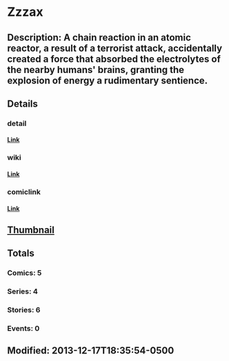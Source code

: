 # Zzzax
## Description: A chain reaction in an atomic reactor, a result of a terrorist attack, accidentally created a force that absorbed the electrolytes of the nearby humans' brains, granting the explosion of energy a rudimentary sentience.  
## Details
### detail
#### [Link](http://marvel.com/characters/2682/zzzax?utm_campaign=apiRef&utm_source=225578a89fc76f3d20fbffda5d17a88d)
### wiki
#### [Link](http://marvel.com/universe/Zzzax?utm_campaign=apiRef&utm_source=225578a89fc76f3d20fbffda5d17a88d)
### comiclink
#### [Link](http://marvel.com/comics/characters/1009742/zzzax?utm_campaign=apiRef&utm_source=225578a89fc76f3d20fbffda5d17a88d)
## [Thumbnail](http://i.annihil.us/u/prod/marvel/i/mg/c/d0/4ced5ab9078c9.jpg)
## Totals
### Comics: 5
### Series: 4
### Stories: 6
### Events: 0
## Modified: 2013-12-17T18:35:54-0500